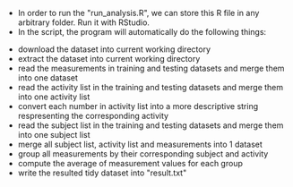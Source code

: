 * In order to run the "run_analysis.R", we can store this R file in any arbitrary folder. Run it with RStudio.
* In the script, the program will automatically do the following things:
- download the dataset into current working directory
- extract the dataset into current working directory
- read the measurements in training and testing datasets and merge them into one dataset
- read the activity list in the training and testing datasets and merge them into one activity list
- convert each number in activity list into a more descriptive string respresenting the corresponding activity
- read the subject list in the training and testing datasets and merge them into one subject list
- merge all subject list, activity list and measurements into 1 dataset
- group all measurements by their corresponding subject and activity
- compute the average of measurement values for each group
- write the resulted tidy dataset into "result.txt"